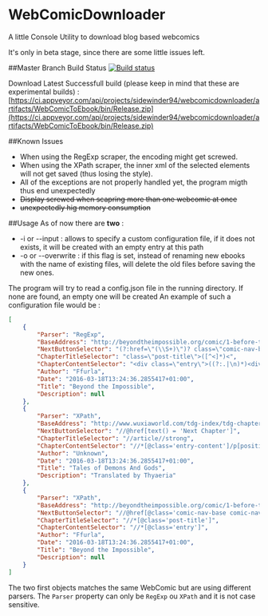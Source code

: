 # WebComicDownloader
A little Console Utility to download blog based webcomics

It's only in beta stage, since there are some little issues left.

##Master Branch Build Status
[![Build status](https://ci.appveyor.com/api/projects/status/lsuvijvevir2rk88/branch/master?svg=true)](https://ci.appveyor.com/project/sidewinder94/webcomicdownloader/branch/master)

Download Latest Successfull build (please keep in mind that these are experimental builds) : [https://ci.appveyor.com/api/projects/sidewinder94/webcomicdownloader/artifacts/WebComicToEbook/bin/Release.zip](https://ci.appveyor.com/api/projects/sidewinder94/webcomicdownloader/artifacts/WebComicToEbook/bin/Release.zip)

##Known Issues
- When using the RegExp scraper, the encoding might get screwed.
- When using the XPath scraper, the inner xml of the selected elements will not get saved (thus losing the style).
- All of the exceptions are not properly handled yet, the program migth thus end unexpectedly
- ~~Display screwed when scapring more than one webcomic at once~~
- ~~unexpectedly hig memory consumption~~


##Usage
As of now there are **two** : 
- -i or --input : allows to specify a custom configuration file, if it does not exists, it will be created with an empty entry at this path
- -o or --overwrite : if this flag is set, instead of renaming new ebooks with the name of existing files, will delete the old files before saving the new ones.


The program will try to read a config.json file in the running directory.
If none are found, an empty one will be created
An example of such a configuration file would be :
```json
[
    {
        "Parser": "RegExp",
        "BaseAddress": "http://beyondtheimpossible.org/comic/1-before-the-beginning-2/",
        "NextButtonSelector": "(?:href=\"(\\S+)\")? class=\"comic-nav-base comic-nav-next\">",
        "ChapterTitleSelector": "class=\"post-title\">([^<]*)<",
        "ChapterContentSelector": "<div class=\"entry\">((?:.|\n)*)<div class=\"post-extras\">",
        "Author": "Ffurla",
        "Date": "2016-03-18T13:24:36.2855417+01:00",
        "Title": "Beyond the Impossible",
        "Description": null
    },
    {
        "Parser": "XPath",
        "BaseAddress": "http://www.wuxiaworld.com/tdg-index/tdg-chapter-1/",
        "NextButtonSelector": "//@href[text() = 'Next Chapter']",
        "ChapterTitleSelector": "//article//strong",
        "ChapterContentSelector": "//*[@class='entry-content']/p[position() > 2]",
        "Author": "Unknown",
        "Date": "2016-03-18T13:24:36.2855417+01:00",
        "Title": "Tales of Demons And Gods",
        "Description": "Translated by Thyaeria"
    },
    {
        "Parser": "XPath",
        "BaseAddress": "http://beyondtheimpossible.org/comic/1-before-the-beginning-2/",
        "NextButtonSelector": "//@href[@class='comic-nav-base comic-nav-next']",
        "ChapterTitleSelector": "//*[@class='post-title']",
        "ChapterContentSelector": "//*[@class='entry']",
        "Author": "Ffurla",
        "Date": "2016-03-18T13:24:36.2855417+01:00",
        "Title": "Beyond the Impossible",
        "Description": null
    }
]
```

The two first objects matches the same WebComic but are using different parsers.
The `Parser` property can only be `RegExp` ou `XPath` and it is not case sensitive.
